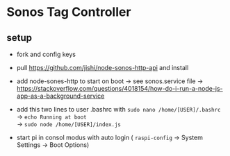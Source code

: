 # Sonos Tag Controller



## setup

- fork and config keys
- pull https://github.com/jishi/node-sonos-http-api and install
- add  node-sones-http to start on boot -> see sonos.service file ->  https://stackoverflow.com/questions/4018154/how-do-i-run-a-node-js-app-as-a-background-service
- add this two lines to user .bashrc  with `sudo nano /home/[USER]/.bashrc`\
-> `echo Running at boot`\
-> `sudo node /home/[USER]/index.js`

- start pi in consol modus with auto login ( `raspi-config` -> System Settings -> Boot Options)


